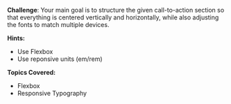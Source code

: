 **Challenge**:
Your main goal is to structure the given call-to-action section so that everything is centered vertically and horizontally, while also adjusting the fonts to match multiple devices.

**Hints:**

- Use Flexbox
- Use reponsive units (em/rem)

**Topics Covered:**

- Flexbox
- Responsive Typography
